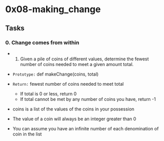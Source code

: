 # 0x08-making_change

## Tasks
### 0. Change comes from within

- 1. Given a pile of coins of different values, determine the fewest number of coins needed to meet a given amount total.

- `Prototype:` def makeChange(coins, total)
- `Return:` fewest number of coins needed to meet total
   - If total is 0 or less, return 0
   - If total cannot be met by any number of coins you have, return -1
- coins is a list of the values of the coins in your possession
- The value of a coin will always be an integer greater than 0
- You can assume you have an infinite number of each denomination of coin in the list
